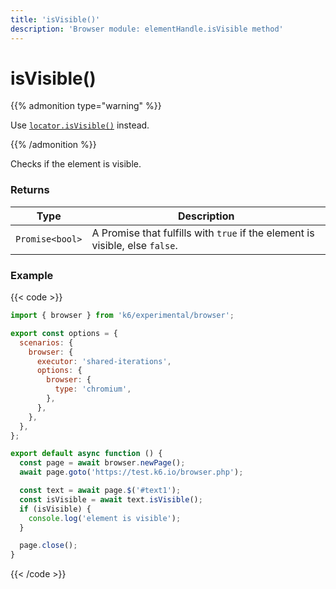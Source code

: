 ```yaml
---
title: 'isVisible()'
description: 'Browser module: elementHandle.isVisible method'
---
```


# isVisible()

{{% admonition type="warning" %}}

Use [`locator.isVisible()`](https://grafana.com/docs/k6/<K6_VERSION>/javascript-api/k6-experimental/browser/locator/isvisible/) instead.

{{% /admonition %}}

Checks if the element is visible.

### Returns

| Type            | Description                                                                  |
| --------------- | ---------------------------------------------------------------------------- |
| `Promise<bool>` | A Promise that fulfills with `true` if the element is visible, else `false`. |

### Example

{{< code >}}

```javascript
import { browser } from 'k6/experimental/browser';

export const options = {
  scenarios: {
    browser: {
      executor: 'shared-iterations',
      options: {
        browser: {
          type: 'chromium',
        },
      },
    },
  },
};

export default async function () {
  const page = await browser.newPage();
  await page.goto('https://test.k6.io/browser.php');

  const text = await page.$('#text1');
  const isVisible = await text.isVisible();
  if (isVisible) {
    console.log('element is visible');
  }

  page.close();
}
```

{{< /code >}}
